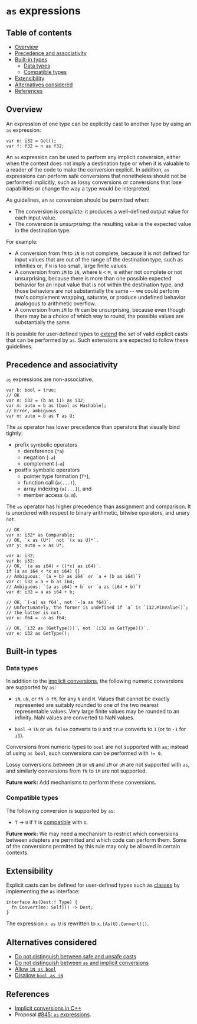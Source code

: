 # `as` expressions

<!--
Part of the Carbon Language project, under the Apache License v2.0 with LLVM
Exceptions. See /LICENSE for license information.
SPDX-License-Identifier: Apache-2.0 WITH LLVM-exception
-->

<!-- toc -->

## Table of contents

-   [Overview](#overview)
-   [Precedence and associativity](#precedence-and-associativity)
-   [Built-in types](#built-in-types)
    -   [Data types](#data-types)
    -   [Compatible types](#compatible-types)
-   [Extensibility](#extensibility)
-   [Alternatives considered](#alternatives-considered)
-   [References](#references)

<!-- tocstop -->

## Overview

An expression of one type can be explicitly cast to another type by using an
`as` expression:

```
var n: i32 = Get();
var f: f32 = n as f32;
```

An `as` expression can be used to perform any implicit conversion, either when
the context does not imply a destination type or when it is valuable to a reader
of the code to make the conversion explicit. In addition, `as` expressions can
perform safe conversions that nonetheless should not be performed implicitly,
such as lossy conversions or conversions that lose capabilities or change the
way a type would be interpreted.

As guidelines, an `as` conversion should be permitted when:

-   The conversion is _complete_: it produces a well-defined output value for
    each input value.
-   The conversion is _unsurprising_: the resulting value is the expected value
    in the destination type.

For example:

-   A conversion from `fM` to `iN` is not complete, because it is not defined
    for input values that are out of the range of the destination type, such as
    infinities or, if `N` is too small, large finite values.
-   A conversion from `iM` to `iN`, where `N` < `M`, is either not complete or
    not unsurprising, because there is more than one possible expected behavior
    for an input value that is not within the destination type, and those
    behaviors are not substantially the same -- we could perform two's
    complement wrapping, saturate, or produce undefined behavior analogous to
    arithmetic overflow.
-   A conversion from `iM` to `fN` can be unsurprising, because even though
    there may be a choice of which way to round, the possible values are
    substantially the same.

It is possible for user-defined types to [extend](#extensibility) the set of
valid explicit casts that can be performed by `as`. Such extensions are expected
to follow these guidelines.

## Precedence and associativity

`as` expressions are non-associative.

```
var b: bool = true;
// OK
var n: i32 = (b as i1) as i32;
var m: auto = b as (bool as Hashable);
// Error, ambiguous
var m: auto = b as T as U;
```

The `as` operator has lower precedence than operators that visually bind
tightly:

-   prefix symbolic operators
    -   dereference (`*a`)
    -   negation (`-a`)
    -   complement (`~a`)
-   postfix symbolic operators
    -   pointer type formation (`T*`),
    -   function call (`a(...)`),
    -   array indexing (`a[...]`), and
    -   member access (`a.m`).

The `as` operator has higher precedence than assignment and comparison. It is
unordered with respect to binary arithmetic, bitwise operators, and unary `not`.

```
// OK
var x: i32* as Comparable;
// OK, `x as (U*)` not `(x as U)*`.
var y: auto = x as U*;

var a: i32;
var b: i32;
// OK, `(a as i64) < ((*x) as i64)`.
if (a as i64 < *x as i64) {}
// Ambiguous: `(a + b) as i64` or `a + (b as i64)`?
var c: i32 = a + b as i64;
// Ambiguous: `(a as i64) + b` or `a as (i64 + b)`?
var d: i32 = a as i64 + b;

// OK, `(-a) as f64`, not `-(a as f64)`.
// Unfortunately, the former is undefined if `a` is `i32.MinValue()`;
// the latter is not.
var u: f64 = -a as f64;

// OK, `i32 as (GetType())`, not `(i32 as GetType)()`.
var e: i32 as GetType();
```

## Built-in types

### Data types

In addition to the [implicit conversions](implicit_conversions.md#data-types),
the following numeric conversions are supported by `as`:

-   `iN`, `uN`, or `fN` -> `fM`, for any `N` and `M`. Values that cannot be
    exactly represented are suitably rounded to one of the two nearest
    representable values. Very large finite values may be rounded to an
    infinity. NaN values are converted to NaN values.

-   `bool` -> `iN` or `uN`. `false` converts to `0` and `true` converts to `1`
    (or to `-1` for `i1`).

Conversions from numeric types to `bool` are not supported with `as`; instead of
using `as bool`, such conversions can be performed with `!= 0`.

Lossy conversions between `iN` or `uN` and `iM` or `uM` are not supported with
`as`, and similarly conversions from `fN` to `iM` are not supported.

**Future work:** Add mechanisms to perform these conversions.

### Compatible types

The following conversion is supported by `as`:

-   `T` -> `U` if `T` is
    [compatible](../generics/terminology.md#compatible-types) with `U`.

**Future work:** We may need a mechanism to restrict which conversions between
adapters are permitted and which code can perform them. Some of the conversions
permitted by this rule may only be allowed in certain contexts.

## Extensibility

Explicit casts can be defined for user-defined types such as
[classes](../classes.md) by implementing the `As` interface:

```
interface As(Dest:! Type) {
  fn Convert[me: Self]() -> Dest;
}
```

The expression `x as U` is rewritten to `x.(As(U).Convert)()`.

## Alternatives considered

-   [Do not distinguish between safe and unsafe casts](/docs/proposals/p0845.md#merge-as-and-assume_as)
-   [Do not distinguish between `as` and implicit conversions](/docs/proposals/p0845.md#as-only-performs-implicit-conversions)
-   [Allow `iN as bool`](/docs/proposals/p0845.md#integer-to-bool-conversions)
-   [Disallow `bool as iN`](/docs/proposals/p0845.md#bool-to-integer-conversions)

## References

-   [Implicit conversions in C++](https://en.cppreference.com/w/cpp/language/implicit_conversion)
-   Proposal
    [#845: `as` expressions](https://github.com/carbon-language/carbon-lang/pull/845).
